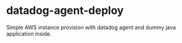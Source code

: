 # datadog-agent-deploy
Simple AWS instance provision with datadog agent and dummy java application inside.
